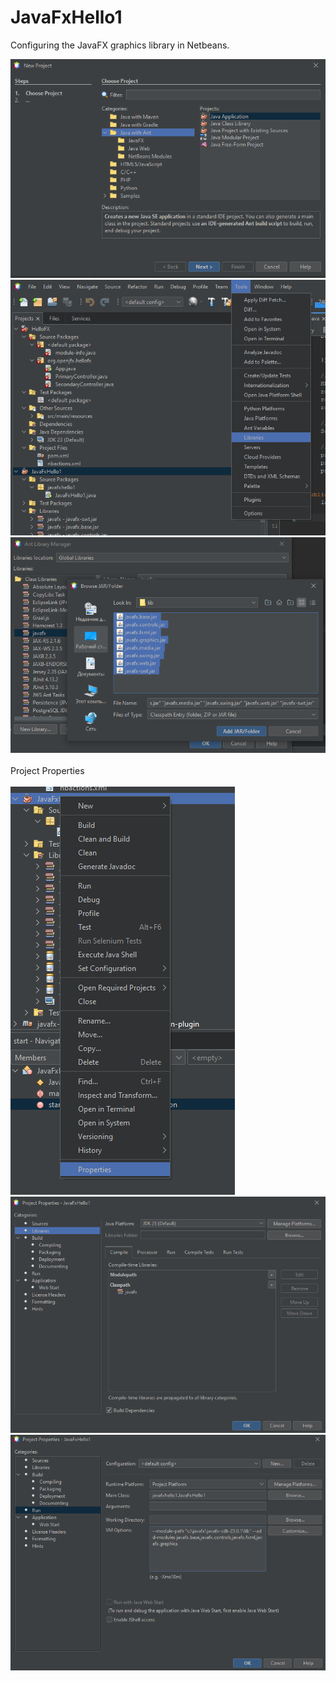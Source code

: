 # JavaFxHello1
Configuring the JavaFX graphics library in Netbeans.


![Create New Project](https://github.com/tnsr1/JavaFxHello1/blob/main/images/NewProject.png)
![Configre Libraries](https://github.com/tnsr1/JavaFxHello1/blob/main/images/ToolLibraries.png)
![Configre Libraries](https://github.com/tnsr1/JavaFxHello1/blob/main/images/ToolLibrariesAdd.png)
<br><br>
Project Properties
<br><br>
![Open Project Properties](https://github.com/tnsr1/JavaFxHello1/blob/main/images/ProjectProperties.png)
![Add Project Libraries](https://github.com/tnsr1/JavaFxHello1/blob/main/images/ProjectLibraries.png)
![Add VM Options](https://github.com/tnsr1/JavaFxHello1/blob/main/images/RunLibraries.png)
